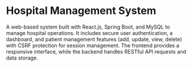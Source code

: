 # Hospital Management System
A web-based system built with React.js, Spring Boot, and MySQL to manage hospital operations. It includes secure user authentication, a dashboard, and patient management features (add, update, view, delete) with CSRF protection for session management. The frontend provides a responsive interface, while the backend handles RESTful API requests and data storage.
